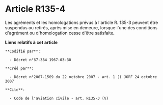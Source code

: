 # Article R135-4

Les agréments et les homologations prévus à l'article R. 135-3 peuvent être suspendus ou retirés, après mise en demeure,
lorsque l'une des conditions d'agrément ou d'homologation cesse d'être satisfaite.

**Liens relatifs à cet article**

	**Codifié par**:

	  - Décret n°67-334 1967-03-30

	**Créé par**:

	  - Décret n°2007-1509 du 22 octobre 2007 - art. 1 () JORF 24 octobre 2007

	**Cite**:

	  - Code de l'aviation civile - art. R135-3 (V)
